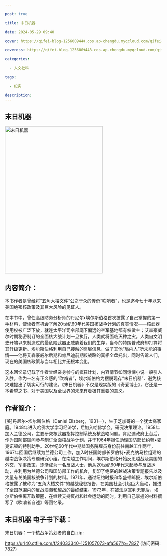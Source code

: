 ```yaml
---

post: true

title: 末日机器

date: 2024-05-29 09:40

cover: https://qifei-blog-1256009448.cos.ap-chengdu.myqcloud.com/qifei-blog/65d2b5c99f345e8d0361cd8d.jpg

coveross: https://qifei-blog-1256009448.cos.ap-chengdu.myqcloud.com/qifei-blog/65d2b5c99f345e8d0361cd8d.jpg

categories:

  - 人文社科

tags:

  - 纪实

description:
---
```




## 末日机器
<img alt="末日机器 " class="aligncenter loading" data-was-processed="true" decoding="async" fetchpriority="high" height="471" src="https://qifei-blog-1256009448.cos.ap-chengdu.myqcloud.com/qifei-blog/65d2b5c99f345e8d0361cd8d.jpg " style="cursor: zoom-in;" width="314"/>

## 内容简介：

本书作者是曾经将“五角大楼文件”公之于众的传奇“吹哨者”，也是迄今七十年以来美国绝密核政策及其巨大风险的见证人。

在本书中，曾任高级防务分析师的丹尼尔•埃尔斯伯格首次披露了自己掌握的第一手材料，使读者有机会了解20世纪60年代美国核战争计划的真实情况——核武器使用权被广泛下放，就连太平洋司令部麾下偏远的空军基地都有权做主；艾森豪威尔时期秘密制订的全面核大战计划一旦执行，人类就将面临灭种之灾。人类自文明史开端以来制造过的最危险武器正威胁着我们的生存，当今的特朗普政府却打算将其升级更新。埃尔斯伯格利用自己接触的高层信息，做了其他“局内人”所未能的事情——他将艾森豪威尔后期和肯尼迪前期核战略的真相全盘托出，同时告诉人们，现在的美国核政策与当年相比并无根本变化。

这本回忆录记载了作者曾经亲身参与的疯狂计划，内容情节如同惊悚小说一般引人入胜。作为一名有正义感的“吹哨者”，埃尔斯伯格为摆脱现存“末日机器”、避免核灾难提出了切实可行的建议。《末日机器》不仅是现实版的《奇爱博士》，它还是一本希望之书，对于美国以及全世界的未来有着极其重要的意义。

## 作者简介：

[美]丹尼尔•埃尔斯伯格（Daniel Ellsberg，1931—），生于芝加哥的一个犹太裔家庭。1948年进入哈佛大学学习经济学，后加入哈佛学会，研究决策理论。1958年加入兰德公司，主要研究核武器指挥控制系统及核战略问题。肯尼迪政府上台后，作为国防部顾问参与制订全面核战争计划，并于1964年担任助理国防部长约翰•麦克诺顿的特别助手。20世纪60年代中期以国务院雇员身份前往南越工作两年，1967年回国后继续为兰德公司工作，加入时任国防部长罗伯特•麦克纳马拉组建的越南战争决策专题研究小组。在南越工作期间，埃尔斯伯格开始反思越战及美国的外交、军事政策，逐渐成为一名反战人士。他从20世纪60年代末起参与反战运动，并利用为兰德公司和国防部工作的机会，复印了绝密的越战决策专题报告以及大量有关美国核战争计划的材料。1971年，通过纽约时报和华盛顿邮报，埃尔斯伯格披露了被称为“五角大楼文件”的越战秘密报告，在美国社会引起巨大轰动，推进了全国范围内的反战浪潮和越战的最终结束。1973年，在被法庭宣判无罪后，埃尔斯伯格离开政策圈，在继续支持反战和社会运动的同时，利用自己掌握的材料撰写了《吹哨者自述》等回忆录。

## 末日机器 电子书下载：



末日机器：一个核战争策划者的自白.zip: 

https://url40.ctfile.com/f/24033340-1251057073-afa567?p=7827 (访问密码: 7827)
